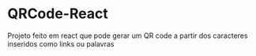 # QRCode-React
Projeto feito em react que pode gerar um QR code a partir dos caracteres inseridos como links ou palavras
